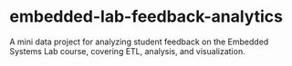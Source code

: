 # embedded-lab-feedback-analytics
A mini data project for analyzing student feedback on the Embedded Systems Lab course, covering ETL, analysis, and visualization.

